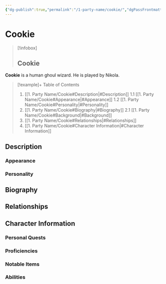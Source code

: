 ```yaml
---
{"dg-publish":true,"permalink":"/1-party-name/cookie/","dgPassFrontmatter":true}
---
```


# Cookie
> [!infobox]
> ## Cookie

**Cookie** is a human ghoul wizard. He is played by Nikola.
> [!example]+ Table of Contents
> 1. [[1. Party Name/Cookie#Description\|#Description]]
> 	1.1 [[1. Party Name/Cookie#Appearance\|#Appearance]]
> 	1.2 [[1. Party Name/Cookie#Personality\|#Personality]]
> 2. [[1. Party Name/Cookie#Biography\|#Biography]]
> 	2.1 [[1. Party Name/Cookie#Background\|#Background]]
> 3. [[1. Party Name/Cookie#Relationships\|#Relationships]]
> 4. [[1. Party Name/Cookie#Character Information\|#Character Information]]

## Description
### Appearance
### Personality

## Biography

## Relationships

## Character Information
### Personal Quests
### Proficiencies
### Notable Items
### Abilities
